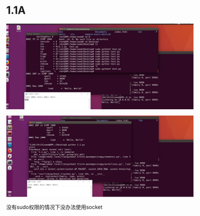 # 1.1A

![1.1A sudo](./assets/1.1A%20sudo.jpg)

![1.1A 不sudo](./assets/1.1A%20%E4%B8%8Dsudo.jpg)

没有sudo权限的情况下没办法使用socket